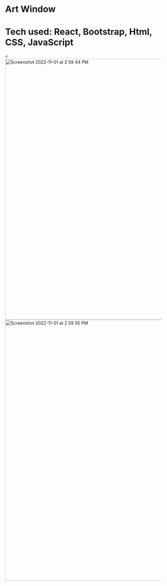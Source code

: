 # Art Window

# Tech used: React, Bootstrap, Html, CSS, JavaScript 

<
<img width="840" alt="Screenshot 2022-11-01 at 2 59 44 PM" src="https://user-images.githubusercontent.com/97631462/211643806-395325e9-95ff-49a4-b518-e571ac51399b.png">
<img width="840" alt="Screenshot 2022-11-01 at 2 59 55 PM" src="https://user-images.githubusercontent.com/97631462/211643817-d8059fc0-1ebf-4068-8862-4e35acca9fb8.png">

